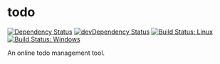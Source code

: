 # todo

[![Dependency Status](https://david-dm.org/plantain-00/todo.svg)](https://david-dm.org/plantain-00/todo)
[![devDependency Status](https://david-dm.org/plantain-00/todo/dev-status.svg)](https://david-dm.org/plantain-00/todo#info=devDependencies)
[![Build Status: Linux](https://travis-ci.org/plantain-00/todo.svg?branch=master)](https://travis-ci.org/plantain-00/todo)
[![Build Status: Windows](https://ci.appveyor.com/api/projects/status/github/plantain-00/todo?branch=master&svg=true)](https://ci.appveyor.com/project/plantain-00/todo/branch/master)

An online todo management tool.
